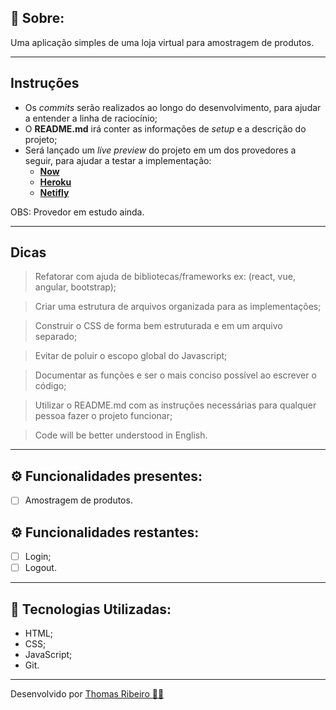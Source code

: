 ## 📖 Sobre:

Uma aplicação simples de uma loja virtual para amostragem de produtos.

---

## Instruções

- Os _commits_ serão realizados ao longo do desenvolvimento, para ajudar a entender a linha de raciocínio;
- O **README.md** irá conter as informações de _setup_ e a descrição do projeto;
- Será lançado um _live preview_ do projeto em um dos provedores a seguir, para ajudar a testar a implementação:
  - **[Now](https://zeit.co/now)**
  - **[Heroku](https://www.heroku.com)**
  - **[Netifly](https://www.netlify.com/)**

OBS: Provedor em estudo ainda.

---

## Dicas

> Refatorar com ajuda de bibliotecas/frameworks ex: (react, vue, angular, bootstrap);

> Criar uma estrutura de arquivos organizada para as implementações;

> Construir o CSS de forma bem estruturada e em um arquivo separado;

> Evitar de poluir o escopo global do Javascript;

> Documentar as funções e ser o mais conciso possível ao escrever o código;

> Utilizar o README.md com as instruções necessárias para qualquer pessoa fazer o projeto funcionar;

> Code will be better understood in English.

---

## ⚙️ Funcionalidades presentes:

- [ ] Amostragem de produtos.

## ⚙️ Funcionalidades restantes:

- [ ] Login;
- [ ] Logout.

---

## 🚀 Tecnologias Utilizadas:

- HTML;
- CSS;
- JavaScript;
- Git.

---

Desenvolvido por [Thomas Ribeiro :man_technologist:](https://github.com/thribeiro8/)
